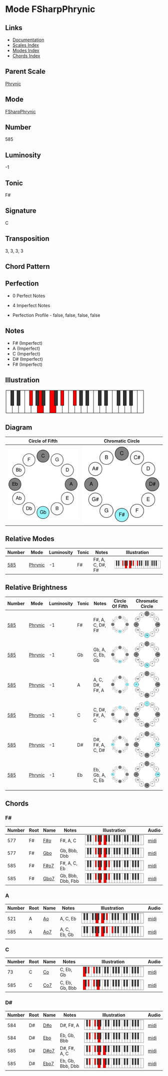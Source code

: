# Mode FSharpPhrynic

## Links

- [Documentation](README.md)
- [Scales Index](Scales.md)
- [Modes Index](Modes.md)
- [Chords Index](Chords.md)

## Parent Scale

[Phrynic](ScalePhrynic.md)

## Mode

[FSharpPhrynic](ModeFSharpPhrynic.md)

## Number

585

## Luminosity

-1

## Tonic

F#

## Signature

C

## Transposition

3, 3, 3, 3

## Chord Pattern



## Perfection

 - 0 Perfect Notes

 - 4 Imperfect Notes

 - Perfection Profile - false, false, false, false

## Notes

- F# (Imperfect)
- A (Imperfect)
- C (Imperfect)
- D# (Imperfect)
- F# (Imperfect)

## Illustration

![FSharpPhrynic](ModeFSharpPhrynic.png)

## Diagram

| Circle of Fifth | Chromatic Circle |
|-----------------|------------------|
| ![FSharpPhrynic](CircleOfFifthModeFSharpPhrynic.svg) | ![FSharpPhrynic](ChromaticCircleModeFSharpPhrynic.svg) |
## Relative Modes

| Number | Mode | Luminosity | Tonic | Notes | Illustration |
|--------|------|------------|-------|-------|--------------|
| [585](https://ianring.com/musictheory/scales/585) | [Phrynic](ModePhrynic.md) | -1 | F# | F#, A, C, D#, F# | ![FSharpPhrynic](ModeFSharpPhrynic.png) |
## Relative Brightness

| Number | Mode | Luminosity | Tonic | Notes | Circle Of Fifth | Chromatic Circle |
|--------|------|------------|-------|-------|-----------------|------------------|
| [585](https://ianring.com/musictheory/scales/585) | [Phrynic](ModePhrynic.md) | -1 | F# | F#, A, C, D#, F# | ![FSharpPhrynic](CircleOfFifthModeFSharpPhrynic.svg) | ![FSharpPhrynic](ChromaticCircleModeFSharpPhrynic.svg) |
| [585](https://ianring.com/musictheory/scales/585) | [Phrynic](ModePhrynic.md) | -1 | Gb | Gb, A, C, Eb, Gb | ![GFlatPhrynic](CircleOfFifthModeGFlatPhrynic.svg) | ![GFlatPhrynic](ChromaticCircleModeGFlatPhrynic.svg) |
| [585](https://ianring.com/musictheory/scales/585) | [Phrynic](ModePhrynic.md) | -1 | A | A, C, D#, F#, A | ![ANaturalPhrynic](CircleOfFifthModeANaturalPhrynic.svg) | ![ANaturalPhrynic](ChromaticCircleModeANaturalPhrynic.svg) |
| [585](https://ianring.com/musictheory/scales/585) | [Phrynic](ModePhrynic.md) | -1 | C | C, D#, F#, A, C | ![CNaturalPhrynic](CircleOfFifthModeCNaturalPhrynic.svg) | ![CNaturalPhrynic](ChromaticCircleModeCNaturalPhrynic.svg) |
| [585](https://ianring.com/musictheory/scales/585) | [Phrynic](ModePhrynic.md) | -1 | D# | D#, F#, A, C, D# | ![DSharpPhrynic](CircleOfFifthModeDSharpPhrynic.svg) | ![DSharpPhrynic](ChromaticCircleModeDSharpPhrynic.svg) |
| [585](https://ianring.com/musictheory/scales/585) | [Phrynic](ModePhrynic.md) | -1 | Eb | Eb, Gb, A, C, Eb | ![EFlatPhrynic](CircleOfFifthModeEFlatPhrynic.svg) | ![EFlatPhrynic](ChromaticCircleModeEFlatPhrynic.svg) |

## Chords

### F#

| Number | Root | Name | Notes | Illustration | Audio |
|--------|------|------|-------|--------------|-------|
| 577 | F# | [F#o](ChordFSharpDiminished.md) | F#, A, C | ![F#o](ChordFSharpDiminishedRootPosition.png) | [midi](ChordFSharpDiminishedRootPosition.mid) |
| 577 | F# | [Gbo](ChordGFlatDiminished.md) | Gb, Bbb, Dbb | ![Gbo](ChordGFlatDiminishedRootPosition.png) | [midi](ChordGFlatDiminishedRootPosition.mid) |
| 585 | F# | [F#o7](ChordFSharpFullDiminishedSeventh.md) | F#, A, C, Eb | ![F#o7](ChordFSharpFullDiminishedSeventhRootPosition.png) | [midi](ChordFSharpFullDiminishedSeventhRootPosition.mid) |
| 585 | F# | [Gbo7](ChordGFlatFullDiminishedSeventh.md) | Gb, Bbb, Dbb, Fbb | ![Gbo7](ChordGFlatFullDiminishedSeventhRootPosition.png) | [midi](ChordGFlatFullDiminishedSeventhRootPosition.mid) |

### A

| Number | Root | Name | Notes | Illustration | Audio |
|--------|------|------|-------|--------------|-------|
| 521 | A | [Ao](ChordANaturalDiminished.md) | A, C, Eb | ![Ao](ChordANaturalDiminishedRootPosition.png) | [midi](ChordANaturalDiminishedRootPosition.mid) |
| 585 | A | [Ao7](ChordANaturalFullDiminishedSeventh.md) | A, C, Eb, Gb | ![Ao7](ChordANaturalFullDiminishedSeventhRootPosition.png) | [midi](ChordANaturalFullDiminishedSeventhRootPosition.mid) |

### C

| Number | Root | Name | Notes | Illustration | Audio |
|--------|------|------|-------|--------------|-------|
| 73 | C | [Co](ChordCNaturalDiminished.md) | C, Eb, Gb | ![Co](ChordCNaturalDiminishedRootPosition.png) | [midi](ChordCNaturalDiminishedRootPosition.mid) |
| 585 | C | [Co7](ChordCNaturalFullDiminishedSeventh.md) | C, Eb, Gb, Bbb | ![Co7](ChordCNaturalFullDiminishedSeventhRootPosition.png) | [midi](ChordCNaturalFullDiminishedSeventhRootPosition.mid) |

### D#

| Number | Root | Name | Notes | Illustration | Audio |
|--------|------|------|-------|--------------|-------|
| 584 | D# | [D#o](ChordDSharpDiminished.md) | D#, F#, A | ![D#o](ChordDSharpDiminishedRootPosition.png) | [midi](ChordDSharpDiminishedRootPosition.mid) |
| 584 | D# | [Ebo](ChordEFlatDiminished.md) | Eb, Gb, Bbb | ![Ebo](ChordEFlatDiminishedRootPosition.png) | [midi](ChordEFlatDiminishedRootPosition.mid) |
| 585 | D# | [D#o7](ChordDSharpFullDiminishedSeventh.md) | D#, F#, A, C | ![D#o7](ChordDSharpFullDiminishedSeventhRootPosition.png) | [midi](ChordDSharpFullDiminishedSeventhRootPosition.mid) |
| 585 | D# | [Ebo7](ChordEFlatFullDiminishedSeventh.md) | Eb, Gb, Bbb, Dbb | ![Ebo7](ChordEFlatFullDiminishedSeventhRootPosition.png) | [midi](ChordEFlatFullDiminishedSeventhRootPosition.mid) |

